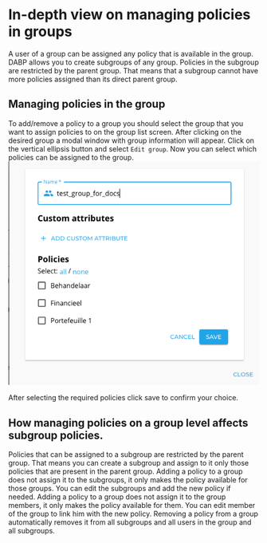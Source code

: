 # In-depth view on managing policies in groups
A user of a group can be assigned any policy that is available in the group.
DABP allows you to create subgroups of any group. Policies in the subgroup are restricted by the parent group.
That means that a subgroup cannot have more policies assigned than its direct parent group.

## Managing policies in the group
To add/remove a policy to a group you should select the group that you want to assign policies to on the group list screen.
After clicking on the desired group a modal window with group information will appear. Click on the vertical ellipsis button and select `Edit group`.
Now you can select which policies can be assigned to the group.
![edit group dialog](../img/edit-group-dialog.png)

After selecting the required policies click save to confirm your choice.

## How managing policies on a group level affects subgroup policies.
Policies that can be assigned to a subgroup are restricted by the parent group. That means you can create a subgroup and assign to it only those policies that are present in the parent group.
Adding a policy to a group does not assign it to the subgroups, it only makes the policy available for those groups. You can edit the subgroups and add the new policy if needed.
Adding a policy to a group does not assign it to the group members, it only makes the policy available for them. You can edit member of the group to link him with the new policy.
Removing a policy from a group automatically removes it from all subgroups and all users in the group and all subgroups.

